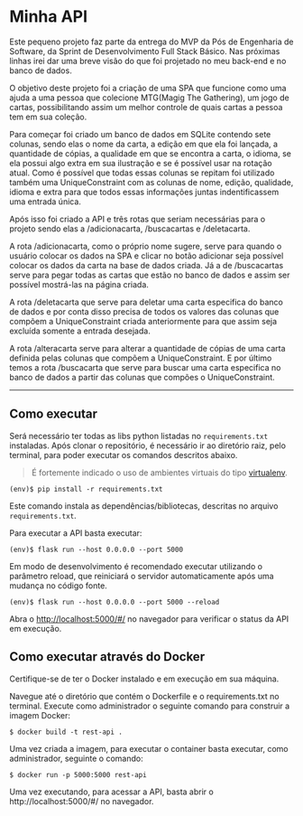 # Minha API

Este pequeno projeto faz parte da entrega do MVP da Pós de Engenharia de Software, da Sprint de Desenvolvimento Full Stack Básico. Nas próximas linhas irei dar uma breve visão do que foi projetado no meu back-end e no banco de dados.

O objetivo deste projeto foi a criação de uma SPA que funcione como uma ajuda a uma pessoa que colecione MTG(Magig The Gathering), um jogo de cartas, possibilitando assim um melhor controle de quais cartas a pessoa tem em sua coleção.

Para começar foi criado um banco de dados em SQLite contendo sete colunas, sendo elas o nome da carta, a edição em que ela foi lançada, a quantidade de cópias, a qualidade em que se encontra a carta, o idioma, se ela possui algo extra em sua ilustração e se é possível usar na rotação atual. Como é possível que todas essas colunas se repitam foi utilizado também uma UniqueConstraint com as colunas de nome, edição, qualidade, idioma e extra para que todos essas informações juntas indentificassem uma entrada única.

Após isso foi criado a API e três rotas que seriam necessárias para o projeto sendo elas a /adicionacarta, /buscacartas e /deletacarta.

A rota /adicionacarta, como o próprio nome sugere, serve para quando o usuário colocar os dados na SPA e clicar no botão adicionar seja possível colocar os dados da carta na base de dados criada. Já a de /buscacartas serve para pegar todas as cartas que estão no banco de dados e assim ser possível mostrá-las na página criada.

A rota /deletacarta que serve para deletar uma carta especifica do banco de dados e por conta disso precisa de todos os valores das colunas que compõem  a UniqueConstraint criada anteriormente para que assim seja excluída somente a entrada desejada.

A rota /alteracarta serve para alterar a quantidade de cópias de uma carta definida pelas colunas que compõem a UniqueConstraint. E por último temos a rota /buscacarta que serve para buscar uma carta especifica no banco de dados a partir das colunas que compões o UniqueConstraint.

---
## Como executar 


Será necessário ter todas as libs python listadas no `requirements.txt` instaladas.
Após clonar o repositório, é necessário ir ao diretório raiz, pelo terminal, para poder executar os comandos descritos abaixo.

> É fortemente indicado o uso de ambientes virtuais do tipo [virtualenv](https://virtualenv.pypa.io/en/latest/installation.html).

```
(env)$ pip install -r requirements.txt
```

Este comando instala as dependências/bibliotecas, descritas no arquivo `requirements.txt`.

Para executar a API  basta executar:

```
(env)$ flask run --host 0.0.0.0 --port 5000
```

Em modo de desenvolvimento é recomendado executar utilizando o parâmetro reload, que reiniciará o servidor
automaticamente após uma mudança no código fonte. 

```
(env)$ flask run --host 0.0.0.0 --port 5000 --reload
```

Abra o [http://localhost:5000/#/](http://localhost:5000/#/) no navegador para verificar o status da API em execução.


## Como executar através do Docker

Certifique-se de ter o Docker instalado e em execução em sua máquina.

Navegue até o diretório que contém o Dockerfile e o requirements.txt no terminal. Execute como administrador o seguinte comando para construir a imagem Docker:

```
$ docker build -t rest-api .
```
Uma vez criada a imagem, para executar o container basta executar, como administrador, seguinte o comando:

```
$ docker run -p 5000:5000 rest-api
```
Uma vez executando, para acessar a API, basta abrir o http://localhost:5000/#/ no navegador.

